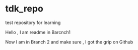 # tdk_repo
test repository for learning

Hello , I am readme in Barcnch1

Now I am in Branch 2 and make sure , I got the grip on Github

